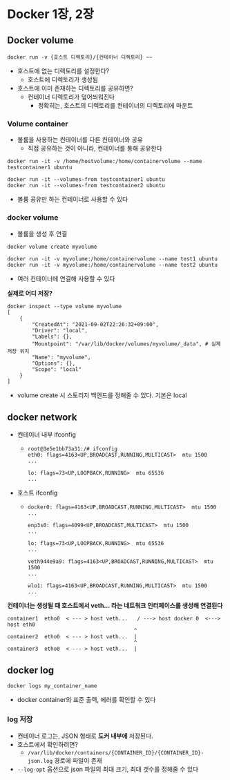 # Docker 1장, 2장

## Docker volume



```shell
docker run -v {호스트 디렉토리}/{컨테이너 디렉토리} ~~
```

- 호스트에 없는 디렉토리를 설정한다?
  - 호스트에 디렉토리가 생성됨
- 호스트에 이미 존재하는 디렉토리를 공유하면?
  - 컨테이너 디렉토리가 덮어씌워진다
    - 정확히는, 호스트의 디렉토리를 컨테이너의 디렉토리에 마운트

### Volume container

- 볼륨을 사용하는 컨테이너를 다른 컨테이너와 공유
  - 직접 공유하는 것이 아니라, 컨테이너를 통해 공유한다

```
docker run -it -v /home/hostvolume:/home/containervolume --name testcontainer1 ubuntu

docker run -it --volumes-from testcontainer1 ubuntu
docker run -it --volumes-from testcontainer2 ubuntu

```

- 볼륨 공유만 하는 컨테이너로 사용할 수 있다

### docker volume

- 볼륨을 생성 후 연결

```
docker volume create myvolume

docker run -it -v myvolume:/home/containervolume --name test1 ubuntu
docker run -it -v myvolume:/home/containervolume --name test2 ubuntu
```

- 여러 컨테이너에 연결해 사용할 수 있다

**실제로 어디 저장?**

```shell
docker inspect --type volume myvolume
[
    {
        "CreatedAt": "2021-09-02T22:26:32+09:00",
        "Driver": "local",
        "Labels": {},
        "Mountpoint": "/var/lib/docker/volumes/myvolume/_data",	# 실제 저장 위치
        "Name": "myvolume",
        "Options": {},
        "Scope": "local"
    }
]

```

- volume create 시 스토리지 백엔드를 정해줄 수 있다. 기본은 local



## docker network

- 컨테이너 내부 ifconfig

  - ```
    root@3e5e1bb73a31:/# ifconfig
    eth0: flags=4163<UP,BROADCAST,RUNNING,MULTICAST>  mtu 1500
    ...
    
    lo: flags=73<UP,LOOPBACK,RUNNING>  mtu 65536
    ...
    ```

- 호스트 ifconfig

  - ```
    docker0: flags=4163<UP,BROADCAST,RUNNING,MULTICAST>  mtu 1500
    ...
    
    enp3s0: flags=4099<UP,BROADCAST,MULTICAST>  mtu 1500
    ...
    
    lo: flags=73<UP,LOOPBACK,RUNNING>  mtu 65536
    ...
    
    veth944e9a9: flags=4163<UP,BROADCAST,RUNNING,MULTICAST>  mtu 1500
    ...
    
    wlo1: flags=4163<UP,BROADCAST,RUNNING,MULTICAST>  mtu 1500
    ...
    ```

**컨테이너는 생성될 때 호스트에서 veth... 라는 네트워크 인터페이스를 생성해 연결된다**

```
container1	etho0  < --- > host veth...   / ---> host docker 0  <---> host eth0
										 ^
container2	etho0  < --- > host veth...  |
										 ^
container3	etho0  < --- > host veth...  |
```



## docker log

```
docker logs my_container_name
```

- docker container의 표준 출력, 에러를 확인할 수 있다



### log 저장

- 컨테이너 로그는, JSON 형태로 **도커 내부에** 저장된다. 
- 호스트에서 확인하려면?
  - `/var/lib/docker/containers/{CONTAINER_ID}/{CONTAINER_ID}-json.log` 경로에 파일이 존재
- `--log-opt` 옵션으로 json 파일의 최대 크기, 최대 갯수를 정해줄 수 있다

